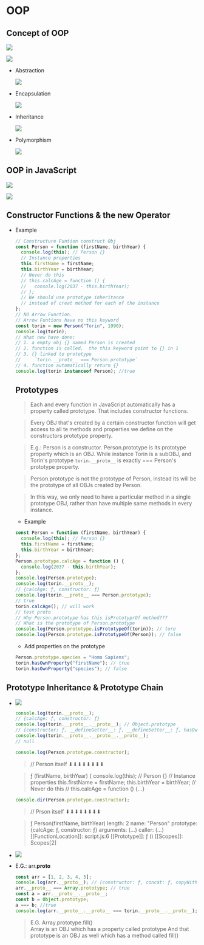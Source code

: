 # OOP

## Concept of OOP

![](img/oop1.png)

![](img/oop2.png)

- Abstraction

  ![](img/oop3.png)

- Encapsulation

  ![](img/oop4.png)

- Inheritance

  ![](img/oop5.png)

- Polymorphism

  ![](img/oop6.png)

## OOP in JavaScript

![](img/oop7.png)

![](img/oop8.png)

## Constructor Functions & the new Operator

- Example

  ```javascript
  // Constructure Funtion construct Obj
  const Person = function (firstName, birthYear) {
    console.log(this); // Person {}
    // Instance properties
    this.firstName = firstName;
    this.birthYear = birthYear;
    // Never do this
    // this.calcAge = function () {
    //   console.log(2037 - this.birthYear);
    // };
    // We should use prototype inheritance
    // instead of creat method for each of the instance
  };
  // NO Arrow Function.
  // Arrow Funtions have no this keyword
  const torin = new Person("Torin", 1990);
  console.log(torin);
  // What new have done:
  // 1. a empty obj {} named Person is created
  // 2. function is called,  the this keyword point to {} in 1
  // 3. {} linked to prototype
  //     `torin.__proto__ === Person.prototype`
  // 4. function automatically return {}
  console.log(torin instanceof Person); //true
  ```

  ## Prototypes

  > Each and every function in JavaScript automatically has a property called prototype. That includes constructor functions.

  > Every OBJ that's created by a certain constructor function will get access to all te methods and properties we define on the constructors prototype property.

  > E.g.: Person is a constructor. Person.prototype is its prototype property which is an OBJ. While instance Torin is a subOBJ, and Torin's prototype `torin.__proto__` is exactly === Person's prototype property.

  > Person.prototype is not the prototype of Person, instead its will be the prototype of all OBJs created by Person.

  > In this way, we only need to have a particular method in a single prototype OBJ, rather than have multiple same methods in every instance.

  - Example

  ```javascript
  const Person = function (firstName, birthYear) {
    console.log(this); // Person {}
    this.firstName = firstName;
    this.birthYear = birthYear;
  };
  Person.prototype.calcAge = function () {
    console.log(2037 - this.birthYear);
  };
  console.log(Person.prototype);
  console.log(torin.__proto__);
  // {calcAge: ƒ, constructor: ƒ}
  console.log(torin.__proto__ === Person.prototype);
  // true
  torin.calcAge(); // will work
  // test proto
  // Why Person.prototype has this isPrototyprOf method???
  // What is the prototype of Person.prototype
  console.log(Person.prototype.isPrototypeOf(torin)); // ture
  console.log(Person.prototype.isPrototypeOf(Person)); // false
  ```

  - Add properties on the prototype

  ```javascript
  Person.prototype.species = "Homo Sapiens";
  torin.hasOwnProperty("firstName"); // true
  torin.hasOwnProperty("species"); // false
  ```

## Prototype Inheritance & Prototype Chain

- ![](img/oop9.png)

  ```javascript
  console.log(torin.__proto__);
  // {calcAge: ƒ, constructor: ƒ}
  console.log(torin.__proto__.__proto__); // Object.prototype
  // {constructor: ƒ, __defineGetter__: ƒ, __defineSetter__: ƒ, hasOwnProperty: ƒ, __lookupGetter__: ƒ, …}
  console.log(torin.__proto__.__proto__.__proto__);
  // null
  ```

  ```javascript
  console.log(Person.prototype.constructor);
  ```

  > // Person itself ⬇⬇⬇⬇⬇⬇⬇⬇

  > ƒ (firstName, birthYear) {
  > console.log(this); // Person {}
  > // Instance properties
  > this.firstName = firstName;
  > this.birthYear = birthYear;
  > // Never do this
  > // this.calcAge = function () {...}

  ```javascript
  console.dir(Person.prototype.constructor);
  ```

  > // Prson itself ⬇⬇⬇⬇⬇⬇⬇⬇

  > ƒ Person(firstName, birthYear)
  > length: 2
  > name: "Person"
  > prototype: {calcAge: ƒ, constructor: ƒ}
  > arguments: (...)
  > caller: (...)
  > [[FunctionLocation]]: script.js:6
  > [[Prototype]]: ƒ ()
  > [[Scopes]]: Scopes[2]

- ![](img/oop10.png)

- E.G.: arr.**proto**

  ```javascript
  const arr = [1, 2, 3, 4, 5];
  console.log(arr.__proto__); // [constructor: ƒ, concat: ƒ, copyWithin: ƒ, fill: ƒ, find: ƒ, …]
  arr.__proto__ === Array.prototype; // true
  const a = arr.__proto__.__proto__;
  const b = Object.prototype;
  a === b; //true
  console.log(arr.__proto__.__proto__ === torin.__proto__.__proto__); // {constructor: ƒ, __defineGetter__: ƒ, __defineSetter__: ƒ, hasOwnProperty: ƒ, __lookupGetter__: ƒ, …}
  ```

  > E.G. Array.prototype.fill()  
  > Array is an OBJ which has a property called prototype
  > And that prototype is an OBJ as well which
  > has a method called fill()
